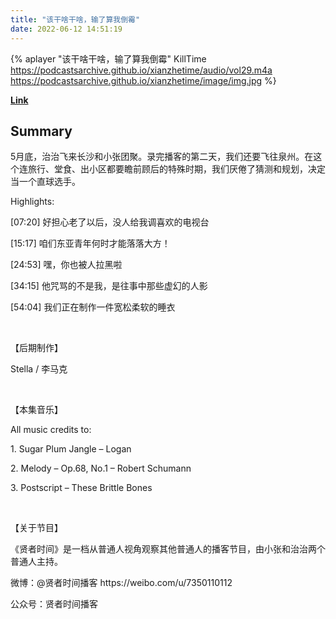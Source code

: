 ```yaml
---
title: "该干啥干啥，输了算我倒霉"
date: 2022-06-12 14:51:19
---
```


{% aplayer "该干啥干啥，输了算我倒霉" KillTime  https://podcastsarchive.github.io/xianzhetime/audio/vol29.m4a https://podcastsarchive.github.io/xianzhetime/image/img.jpg %}

**[Link](https://www.xiaoyuzhoufm.com/episode/6295d19f5cc037a5c6a777d1)**

## Summary
<p >5月底，治治飞来长沙和小张团聚。录完播客的第二天，我们还要飞往泉州。在这个连旅行、堂食、出小区都要瞻前顾后的特殊时期，我们厌倦了猜测和规划，决定当一个直球选手。</p><p >Highlights:</p><p >[07:20] 好担心老了以后，没人给我调喜欢的电视台</p><p >[15:17] 咱们东亚青年何时才能落落大方！</p><p >[24:53] 嘿，你也被人拉黑啦</p><p >[34:15] 他咒骂的不是我，是往事中那些虚幻的人影</p><p >[54:04] 我们正在制作一件宽松柔软的睡衣</p><span><br /></span><p >【后期制作】</p><p >Stella / 李马克</p><span><br /></span><p >【本集音乐】</p><p >All music credits to:</p><p >1. Sugar Plum Jangle – Logan</p><p >2. Melody – Op.68, No.1 – Robert Schumann</p><p >3. Postscript – These Brittle Bones</p><span><br /></span><p >【关于节目】</p><p >《贤者时间》是一档从普通人视角观察其他普通人的播客节目，由小张和治治两个普通人主持。</p><p >微博：@贤者时间播客 https://weibo.com/u/7350110112</p><p >公众号：贤者时间播客</p><span><br /></span><br />
    